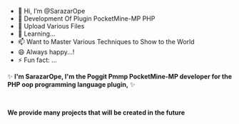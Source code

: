 - 👋 Hi, I’m @SarazarOpe
- 👀 Development Of Plugin PocketMine-MP PHP
- 🌱 Upload Various Files
- 💞️ Learning...
- 📫 Want to Master Various Techniques to Show to the World
- 😄 Always happy...!
- ⚡ Fun fact: ...

<!---
SarazarOpe is a ✨ special ✨ repository because its `README.md` (this file) appears on your GitHub profile.
You can click the Preview link to take a look at your changes.
--->
✨ **I'm SarazarOpe, I'm the Poggit Pmmp PocketMine-MP developer for the PHP oop programming language plugin,** ✨

<br />

**We provide many projects that will be created in the future**
